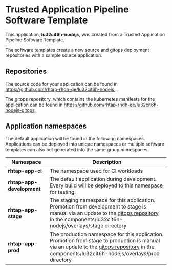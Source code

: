 # Trusted Application Pipeline Software Template

This application, **lu32cit6h-nodejs**, was created from a Trusted Application Pipeline Software Template.

The software templates create a new source and gitops deployment repositories with a sample source application. 

## Repositories

The source code for your application can be found in [https://github.com/rhtap-rhdh-qe/lu32cit6h-nodejs ](https://github.com/rhtap-rhdh-qe/lu32cit6h-nodejs ).
 
The gitops repository, which contains the kubernetes manifests for the application can be found in 
[https://github.com/rhtap-rhdh-qe/lu32cit6h-nodejs-gitops ](https://github.com/rhtap-rhdh-qe/lu32cit6h-nodejs-gitops ) 

## Application namespaces 

The default application will be found in the following namespaces. Applications can be deployed into unique namespaces or multiple software templates can also bet generated into the same group namespaces.  

|  Namespace   |  Description   |  
| -------- | -------- |
| **rhtap-app-ci** | The namespace used for CI workloads |
| **rhtap-app-development** | The default application during development. Every build will be deployed to this namespace for testing. |
| **rhtap-app-stage** | The staging namespace for this application. Promotion from development to stage is manual via an update to the [gitops repository](https://github.com/rhtap-rhdh-qe/lu32cit6h-nodejs-gitops ) in the components/lu32cit6h-nodejs/overlays/stage directory |
| **rhtap-app-prod** | The production namespace for this application. Promotion from stage to production is manual via an update to the [gitops repository](https://github.com/rhtap-rhdh-qe/lu32cit6h-nodejs-gitops ) in the components/lu32cit6h-nodejs/overlays/prod directory |